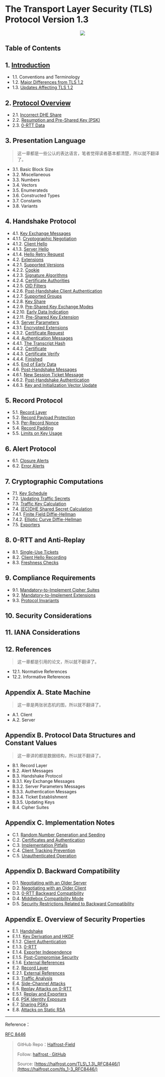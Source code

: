 # The Transport Layer Security (TLS) Protocol Version 1.3


<p align='center'>
<img src='https://img.halfrost.com/Blog/ArticleImage/117_0.png'>
</p>


## Table of Contents

## 1. [Introduction](https://github.com/halfrost/Halfrost-Field/blob/master/contents/Protocol/TLS_1.3_Introduction.md#%E4%B8%80tls-%E5%8D%8F%E8%AE%AE%E7%9A%84%E7%9B%AE%E7%9A%84)

- 1.1. Conventions and Terminology 
- 1.2. [Major Differences from TLS 1.2](https://github.com/halfrost/Halfrost-Field/blob/master/contents/Protocol/TLS_1.3_Introduction.md#%E4%B8%89tls-13-%E5%92%8C-tls-12-%E4%B8%BB%E8%A6%81%E7%9A%84%E4%B8%8D%E5%90%8C)  
- 1.3. [Updates Affecting TLS 1.2](https://github.com/halfrost/Halfrost-Field/blob/master/contents/Protocol/TLS_1.3_Introduction.md#%E5%9B%9B%E5%AF%B9-tls-12-%E4%BA%A7%E7%94%9F%E5%BD%B1%E5%93%8D%E7%9A%84%E6%94%B9%E8%BF%9B)  
   
## 2. [Protocol Overview](https://github.com/halfrost/Halfrost-Field/blob/master/contents/Protocol/TLS_1.3_Introduction.md#%E4%BA%94tls-13-%E5%8D%8F%E8%AE%AE%E6%A6%82%E8%A7%88)

- 2.1. [Incorrect DHE Share](https://github.com/halfrost/Halfrost-Field/blob/master/contents/Protocol/TLS_1.3_Introduction.md#1-%E9%94%99%E8%AF%AF%E7%9A%84-dhe-%E5%85%B1%E4%BA%AB)  
- 2.2. [Resumption and Pre-Shared Key (PSK)](https://github.com/halfrost/Halfrost-Field/blob/master/contents/Protocol/TLS_1.3_Introduction.md#2-%E5%A4%8D%E7%94%A8%E5%92%8C%E9%A2%84%E5%85%B1%E4%BA%AB%E5%AF%86%E9%92%A5pre-shared-keypsk)  
- 2.3. [0-RTT Data](https://github.com/halfrost/Halfrost-Field/blob/master/contents/Protocol/TLS_1.3_Introduction.md#3-0-rtt-%E6%95%B0%E6%8D%AE)   
   
## 3. Presentation Language

> 这一章都是一些公认的表达语言，笔者觉得读者基本都清楚，所以就不翻译了。

- 3.1. Basic Block Size  
- 3.2. Miscellaneous   
- 3.3. Numbers
- 3.4. Vectors  
- 3.5. Enumerateds  
- 3.6. Constructed Types  
- 3.7. Constants  
- 3.8. Variants 
  
  
## 4. Handshake Protocol 

- 4.1. [Key Exchange Messages](https://github.com/halfrost/Halfrost-Field/blob/master/contents/Protocol/TLS_1.3_Handshake_Protocol.md#%E4%B8%80-key-exchange-messages)   
- 4.1.1. [Cryptographic Negotiation](https://github.com/halfrost/Halfrost-Field/blob/master/contents/Protocol/TLS_1.3_Handshake_Protocol.md#1-cryptographic-negotiation)  
- 4.1.2. [Client Hello](https://github.com/halfrost/Halfrost-Field/blob/master/contents/Protocol/TLS_1.3_Handshake_Protocol.md#2-client-hello)   
- 4.1.3. [Server Hello](https://github.com/halfrost/Halfrost-Field/blob/master/contents/Protocol/TLS_1.3_Handshake_Protocol.md#3-server-hello)   
- 4.1.4. [Hello Retry Request](https://github.com/halfrost/Halfrost-Field/blob/master/contents/Protocol/TLS_1.3_Handshake_Protocol.md#4-hello-retry-request)  
- 4.2. [Extensions](https://github.com/halfrost/Halfrost-Field/blob/master/contents/Protocol/TLS_1.3_Handshake_Protocol.md#%E4%BA%8C-extensions)   
- 4.2.1. [Supported Versions](https://github.com/halfrost/Halfrost-Field/blob/master/contents/Protocol/TLS_1.3_Handshake_Protocol.md#1-supported-versions)  
- 4.2.2. [Cookie](https://github.com/halfrost/Halfrost-Field/blob/master/contents/Protocol/TLS_1.3_Handshake_Protocol.md#2-cookie)   
- 4.2.3. [Signature Algorithms](https://github.com/halfrost/Halfrost-Field/blob/master/contents/Protocol/TLS_1.3_Handshake_Protocol.md#3-signature-algorithms)   
- 4.2.4. [Certificate Authorities](https://github.com/halfrost/Halfrost-Field/blob/master/contents/Protocol/TLS_1.3_Handshake_Protocol.md#4-certificate-authorities)   
- 4.2.5. [OID Filters](https://github.com/halfrost/Halfrost-Field/blob/master/contents/Protocol/TLS_1.3_Handshake_Protocol.md#5-oid-filters)  
- 4.2.6. [Post-Handshake Client Authentication](https://github.com/halfrost/Halfrost-Field/blob/master/contents/Protocol/TLS_1.3_Handshake_Protocol.md#6-post-handshake-client-authentication)  
- 4.2.7. [Supported Groups](https://github.com/halfrost/Halfrost-Field/blob/master/contents/Protocol/TLS_1.3_Handshake_Protocol.md#7-supported-groups)   
- 4.2.8. [Key Share](https://github.com/halfrost/Halfrost-Field/blob/master/contents/Protocol/TLS_1.3_Handshake_Protocol.md#8-key-share)   
- 4.2.9. [Pre-Shared Key Exchange Modes](https://github.com/halfrost/Halfrost-Field/blob/master/contents/Protocol/TLS_1.3_Handshake_Protocol.md#9-pre-shared-key-exchange-modes)   
- 4.2.10. [Early Data Indication](https://github.com/halfrost/Halfrost-Field/blob/master/contents/Protocol/TLS_1.3_Handshake_Protocol.md#10-early-data-indication)   
- 4.2.11. [Pre-Shared Key Extension](https://github.com/halfrost/Halfrost-Field/blob/master/contents/Protocol/TLS_1.3_Handshake_Protocol.md#11-pre-shared-key-extension)   
- 4.3. [Server Parameters](https://github.com/halfrost/Halfrost-Field/blob/master/contents/Protocol/TLS_1.3_Handshake_Protocol.md#%E4%B8%89-server-parameters)  
- 4.3.1. [Encrypted Extensions](https://github.com/halfrost/Halfrost-Field/blob/master/contents/Protocol/TLS_1.3_Handshake_Protocol.md#1-encrypted-extensions)   
- 4.3.2. [Certificate Request](https://github.com/halfrost/Halfrost-Field/blob/master/contents/Protocol/TLS_1.3_Handshake_Protocol.md#2-certificate-request)  
- 4.4. [Authentication Messages](https://github.com/halfrost/Halfrost-Field/blob/master/contents/Protocol/TLS_1.3_Handshake_Protocol.md#%E5%9B%9B-authentication-messages)  
- 4.4.1. [The Transcript Hash](https://github.com/halfrost/Halfrost-Field/blob/master/contents/Protocol/TLS_1.3_Handshake_Protocol.md#1-the-transcript-hash)   
- 4.4.2. [Certificate](https://github.com/halfrost/Halfrost-Field/blob/master/contents/Protocol/TLS_1.3_Handshake_Protocol.md#2-certificate)   
- 4.4.3. [Certificate Verify](https://github.com/halfrost/Halfrost-Field/blob/master/contents/Protocol/TLS_1.3_Handshake_Protocol.md#3-certificate-verify)   
- 4.4.4. [Finished](https://github.com/halfrost/Halfrost-Field/blob/master/contents/Protocol/TLS_1.3_Handshake_Protocol.md#4-finished)   
- 4.5. [End of Early Data](https://github.com/halfrost/Halfrost-Field/blob/master/contents/Protocol/TLS_1.3_Handshake_Protocol.md#5-end-of-early-data)   
- 4.6. [Post-Handshake Messages](https://github.com/halfrost/Halfrost-Field/blob/master/contents/Protocol/TLS_1.3_Handshake_Protocol.md#6-post-handshake-messages)  
- 4.6.1. [New Session Ticket Message](https://github.com/halfrost/Halfrost-Field/blob/master/contents/Protocol/TLS_1.3_Handshake_Protocol.md#1-new-session-ticket-message)   
- 4.6.2. [Post-Handshake Authentication](https://github.com/halfrost/Halfrost-Field/blob/master/contents/Protocol/TLS_1.3_Handshake_Protocol.md#2-post-handshake-authentication)   
- 4.6.3. [Key and Initialization Vector Update](https://github.com/halfrost/Halfrost-Field/blob/master/contents/Protocol/TLS_1.3_Handshake_Protocol.md#3-key-and-initialization-vector-update)  
   
## 5. Record Protocol 

- 5.1. [Record Layer](https://github.com/halfrost/Halfrost-Field/blob/master/contents/Protocol/TLS_1.3_Record_Protocol.md#%E4%B8%80-record-layer)   
- 5.2. [Record Payload Protection](https://github.com/halfrost/Halfrost-Field/blob/master/contents/Protocol/TLS_1.3_Record_Protocol.md#%E4%BA%8C-record-payload-protection)   
- 5.3. [Per-Record Nonce](https://github.com/halfrost/Halfrost-Field/blob/master/contents/Protocol/TLS_1.3_Record_Protocol.md#%E4%B8%89-per-record-nonce)   
- 5.4. [Record Padding](https://github.com/halfrost/Halfrost-Field/blob/master/contents/Protocol/TLS_1.3_Record_Protocol.md#%E5%9B%9B-record-padding)   
- 5.5. [Limits on Key Usage](https://github.com/halfrost/Halfrost-Field/blob/master/contents/Protocol/TLS_1.3_Record_Protocol.md#%E4%BA%94-limits-on-key-usage)   

## 6. Alert Protocol 

- 6.1. [Closure Alerts](https://github.com/halfrost/Halfrost-Field/blob/master/contents/Protocol/TLS_1.3_Alert_Protocol.md#%E4%B8%80-closure-alerts)   
- 6.2. [Error Alerts](https://github.com/halfrost/Halfrost-Field/blob/master/contents/Protocol/TLS_1.3_Alert_Protocol.md#%E4%BA%8C-error-alerts)   
   
## 7. Cryptographic Computations 

- 7.1. [Key Schedule](https://github.com/halfrost/Halfrost-Field/blob/master/contents/Protocol/TLS_1.3_Cryptographic_Computations.md#%E4%B8%80-key-schedule)   
- 7.2. [Updating Traffic Secrets](https://github.com/halfrost/Halfrost-Field/blob/master/contents/Protocol/TLS_1.3_Cryptographic_Computations.md#%E4%BA%8C-updating-traffic-secrets)  
- 7.3. [Traffic Key Calculation](https://github.com/halfrost/Halfrost-Field/blob/master/contents/Protocol/TLS_1.3_Cryptographic_Computations.md#%E4%B8%89-traffic-key-calculation)  
- 7.4. [(EC)DHE Shared Secret Calculation](https://github.com/halfrost/Halfrost-Field/blob/master/contents/Protocol/TLS_1.3_Cryptographic_Computations.md#%E5%9B%9B-ecdhe-shared-secret-calculation)   
- 7.4.1. [Finite Field Diffie-Hellman](https://github.com/halfrost/Halfrost-Field/blob/master/contents/Protocol/TLS_1.3_Cryptographic_Computations.md#1-finite-field-diffie-hellman)  
- 7.4.2. [Elliptic Curve Diffie-Hellman](https://github.com/halfrost/Halfrost-Field/blob/master/contents/Protocol/TLS_1.3_Cryptographic_Computations.md#2-elliptic-curve-diffie-hellman)   
- 7.5. [Exporters](https://github.com/halfrost/Halfrost-Field/blob/master/contents/Protocol/TLS_1.3_Cryptographic_Computations.md#%E4%BA%94-exporters)   

## 8. 0-RTT and Anti-Replay

- 8.1. [Single-Use Tickets](https://github.com/halfrost/Halfrost-Field/blob/master/contents/Protocol/TLS_1.3_0-RTT.md#%E4%B8%80-single-use-tickets)   
- 8.2. [Client Hello Recording](https://github.com/halfrost/Halfrost-Field/blob/master/contents/Protocol/TLS_1.3_0-RTT.md#%E4%BA%8C-client-hello-recording)   
- 8.3. [Freshness Checks](https://github.com/halfrost/Halfrost-Field/blob/master/contents/Protocol/TLS_1.3_0-RTT.md#%E4%B8%89-freshness-checks)   

## 9. Compliance Requirements

- 9.1. [Mandatory-to-Implement Cipher Suites](https://github.com/halfrost/Halfrost-Field/blob/master/contents/Protocol/TLS_1.3_Compliance_Requirements.md#%E4%B8%80-mandatory-to-implement-cipher-suites)   
- 9.2. [Mandatory-to-Implement Extensions](https://github.com/halfrost/Halfrost-Field/blob/master/contents/Protocol/TLS_1.3_Compliance_Requirements.md#%E4%BA%8C-mandatory-to-implement-extensions)   
- 9.3. [Protocol Invariants](https://github.com/halfrost/Halfrost-Field/blob/master/contents/Protocol/TLS_1.3_Compliance_Requirements.md#%E4%B8%89-protocol-invariants)   

## 10. Security Considerations

## 11. IANA Considerations

## 12. References

> 这一章都是引用的论文，所以就不翻译了。

- 12.1. Normative References  
- 12.2. Informative References   

## Appendix A. State Machine

> 这一章是两张状态机的图，所以就不翻译了。

- A.1. Client   
- A.2. Server   

## Appendix B. Protocol Data Structures and Constant Values 

> 这一章讲的都是数据结构，所以就不翻译了。

- B.1. Record Layer     
- B.2. Alert Messages    
- B.3. Handshake Protocol  
- B.3.1. Key Exchange Messages   
- B.3.2. Server Parameters Messages   
- B.3.3. Authentication Messages   
- B.3.4. Ticket Establishment   
- B.3.5. Updating Keys   
- B.4. Cipher Suites  

## Appendix C. Implementation Notes

- C.1. [Random Number Generation and Seeding](https://github.com/halfrost/Halfrost-Field/blob/master/contents/Protocol/TLS_1.3_Implementation_Notes.md#%E4%BA%8C-random-number-generation-and-seeding)   
- C.2. [Certificates and Authentication](https://github.com/halfrost/Halfrost-Field/blob/master/contents/Protocol/TLS_1.3_Implementation_Notes.md#%E4%B8%89-certificates-and-authentication)   
- C.3. [Implementation Pitfalls](https://github.com/halfrost/Halfrost-Field/blob/master/contents/Protocol/TLS_1.3_Implementation_Notes.md#%E5%9B%9B-implementation-pitfalls)   
- C.4. [Client Tracking Prevention](https://github.com/halfrost/Halfrost-Field/blob/master/contents/Protocol/TLS_1.3_Implementation_Notes.md#%E4%BA%94-client-tracking-prevention)   
- C.5. [Unauthenticated Operation](https://github.com/halfrost/Halfrost-Field/blob/master/contents/Protocol/TLS_1.3_Implementation_Notes.md#%E5%85%AD-unauthenticated-operation)   

## Appendix D. Backward Compatibility 

- D.1. [Negotiating with an Older Server](https://github.com/halfrost/Halfrost-Field/blob/master/contents/Protocol/TLS_1.3_Backward_Compatibility.md#%E4%B8%80negotiating-with-an-older-server)   
- D.2. [Negotiating with an Older Client](https://github.com/halfrost/Halfrost-Field/blob/master/contents/Protocol/TLS_1.3_Backward_Compatibility.md#%E4%BA%8C-negotiating-with-an-older-client)   
- D.3. [0-RTT Backward Compatibility](https://github.com/halfrost/Halfrost-Field/blob/master/contents/Protocol/TLS_1.3_Backward_Compatibility.md#%E4%B8%89-0-rtt-backward-compatibility)   
- D.4. [Middlebox Compatibility Mode](https://github.com/halfrost/Halfrost-Field/blob/master/contents/Protocol/TLS_1.3_Backward_Compatibility.md#%E5%9B%9B-middlebox-compatibility-mode)   
- D.5. [Security Restrictions Related to Backward Compatibility](https://github.com/halfrost/Halfrost-Field/blob/master/contents/Protocol/TLS_1.3_Backward_Compatibility.md#%E4%BA%94-security-restrictions-related-to-backward-compatibility)   

## Appendix E. Overview of Security Properties

- E.1. [Handshake](https://github.com/halfrost/Halfrost-Field/blob/master/contents/Protocol/TLS_1.3_Security_Properties.md#%E4%B8%80-handshake)   
- E.1.1. [Key Derivation and HKDF](https://github.com/halfrost/Halfrost-Field/blob/master/contents/Protocol/TLS_1.3_Security_Properties.md#1-key-derivation-and-hkdf)   
- E.1.2. [Client Authentication](https://github.com/halfrost/Halfrost-Field/blob/master/contents/Protocol/TLS_1.3_Security_Properties.md#2-client-authentication)   
- E.1.3. [0-RTT](https://github.com/halfrost/Halfrost-Field/blob/master/contents/Protocol/TLS_1.3_Security_Properties.md#3-0-rtt)   
- E.1.4. [Exporter Independence](https://github.com/halfrost/Halfrost-Field/blob/master/contents/Protocol/TLS_1.3_Security_Properties.md#4-exporter-independence)   
- E.1.5. [Post-Compromise Security](https://github.com/halfrost/Halfrost-Field/blob/master/contents/Protocol/TLS_1.3_Security_Properties.md#5-post-compromise-security)   
- E.1.6. [External References](https://github.com/halfrost/Halfrost-Field/blob/master/contents/Protocol/TLS_1.3_Security_Properties.md#6-external-references)   
- E.2. [Record Layer](https://github.com/halfrost/Halfrost-Field/blob/master/contents/Protocol/TLS_1.3_Security_Properties.md#%E4%BA%8C-record-layer)   
- E.2.1. [External References](https://github.com/halfrost/Halfrost-Field/blob/master/contents/Protocol/TLS_1.3_Security_Properties.md#1-external-references)   
- E.3. [Traffic Analysis](https://github.com/halfrost/Halfrost-Field/blob/master/contents/Protocol/TLS_1.3_Security_Properties.md#%E4%B8%89-traffic-analysis)   
- E.4. [Side-Channel Attacks](https://github.com/halfrost/Halfrost-Field/blob/master/contents/Protocol/TLS_1.3_Security_Properties.md#%E5%9B%9B-side-channel-attacks)   
- E.5. [Replay Attacks on 0-RTT](https://github.com/halfrost/Halfrost-Field/blob/master/contents/Protocol/TLS_1.3_Security_Properties.md#%E4%BA%94-replay-attacks-on-0-rtt)   
- E.5.1. [Replay and Exporters](https://github.com/halfrost/Halfrost-Field/blob/master/contents/Protocol/TLS_1.3_Security_Properties.md#1-replay-and-exporters)   
- E.6. [PSK Identity Exposure](https://github.com/halfrost/Halfrost-Field/blob/master/contents/Protocol/TLS_1.3_Security_Properties.md#%E5%85%AD-psk-identity-exposure)   
- E.7. [Sharing PSKs](https://github.com/halfrost/Halfrost-Field/blob/master/contents/Protocol/TLS_1.3_Security_Properties.md#%E4%B8%83-sharing-psks)   
- E.8. [Attacks on Static RSA](https://github.com/halfrost/Halfrost-Field/blob/master/contents/Protocol/TLS_1.3_Security_Properties.md#%E5%85%AB-attacks-on-static-rsa)  




------------------------------------------------------

Reference：
  
[RFC 8446](https://tools.ietf.org/html/rfc8446)

> GitHub Repo：[Halfrost-Field](HTTPS://github.com/halfrost/Halfrost-Field)
> 
> Follow: [halfrost · GitHub](HTTPS://github.com/halfrost)
>
> Source: [https://halfrost.com/TLS\_1.3\_RFC8446/](https://halfrost.com/tls_1-3_RFC8446/)